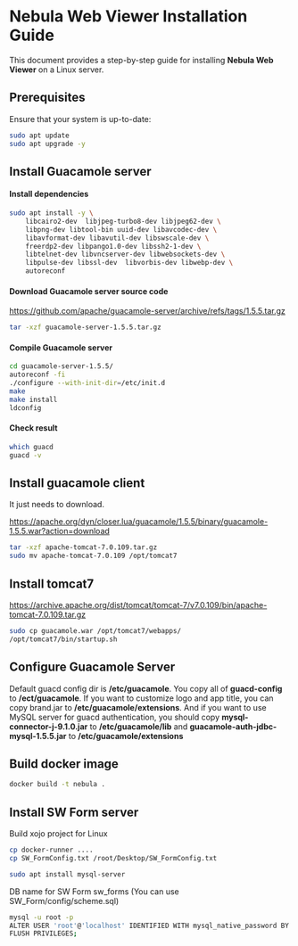 # Nebula Web Viewer Installation Guide

This document provides a step-by-step guide for installing **Nebula Web Viewer** on a Linux server.

## Prerequisites

Ensure that your system is up-to-date:

```bash
sudo apt update
sudo apt upgrade -y
```

## Install Guacamole server

#### Install dependencies

```bash
sudo apt install -y \
    libcairo2-dev  libjpeg-turbo8-dev libjpeg62-dev \
    libpng-dev libtool-bin uuid-dev libavcodec-dev \
    libavformat-dev libavutil-dev libswscale-dev \
    freerdp2-dev libpango1.0-dev libssh2-1-dev \
    libtelnet-dev libvncserver-dev libwebsockets-dev \
    libpulse-dev libssl-dev  libvorbis-dev libwebp-dev \
    autoreconf
```

#### Download Guacamole server source code

https://github.com/apache/guacamole-server/archive/refs/tags/1.5.5.tar.gz

```bash
tar -xzf guacamole-server-1.5.5.tar.gz
```

#### Compile Guacamole server

```bash
cd guacamole-server-1.5.5/
autoreconf -fi
./configure --with-init-dir=/etc/init.d
make
make install
ldconfig
```

#### Check result

```bash
which guacd
guacd -v
```

## Install guacamole client

It just needs to download.

https://apache.org/dyn/closer.lua/guacamole/1.5.5/binary/guacamole-1.5.5.war?action=download

```bash
tar -xzf apache-tomcat-7.0.109.tar.gz
sudo mv apache-tomcat-7.0.109 /opt/tomcat7
```

## Install tomcat7

https://archive.apache.org/dist/tomcat/tomcat-7/v7.0.109/bin/apache-tomcat-7.0.109.tar.gz

```bash
sudo cp guacamole.war /opt/tomcat7/webapps/
/opt/tomcat7/bin/startup.sh
```

## Configure Guacamole Server

Default guacd config dir is **/etc/guacamole**. You copy all of **guacd-config** to **/ect/guacamole**. If you want to customize logo and app title, you can copy brand.jar to **/etc/guacamole/extensions**. And if you want to use MySQL server for guacd authentication, you should copy **mysql-connector-j-9.1.0.jar** to **/etc/guacamole/lib** and **guacamole-auth-jdbc-mysql-1.5.5.jar** to **/etc/guacamole/extensions**

## Build docker image

```bash
docker build -t nebula .
```

## Install SW Form server

Build xojo project for Linux

```bash
cp docker-runner ....
cp SW_FormConfig.txt /root/Desktop/SW_FormConfig.txt
```

```bash
sudo apt install mysql-server
```

DB name for SW Form sw_forms (You can use SW_Form/config/scheme.sql)

```bash
mysql -u root -p
ALTER USER 'root'@'localhost' IDENTIFIED WITH mysql_native_password BY 'new_password';
FLUSH PRIVILEGES;
```

